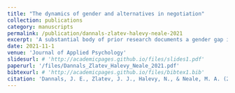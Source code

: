 ```yaml
---
title: "The dynamics of gender and alternatives in negotiation"
collection: publications
category: manuscripts
permalink: /publication/dannals-zlatev-halevy-neale-2021
excerpt: 'A substantial body of prior research documents a gender gap in negotiation performance. Competing accounts suggest that the gap is due either to women’s stereotype-congruent behavior in negotiations or to backlash enacted toward women for stereotype-incongruent behavior. In this article, we use a novel data set of over 2,500 individual negotiators to examine how negotiation performance varies as a function of gender and the strength of one’s alternative to a negotiated agreement. We find that the gender gap in negotiation outcomes exists only when female negotiators have a strong outside option. Furthermore, our large data set allows us to examine an understudied performance outcome, rate of impasse. We find that negotiations in which at least one negotiator is a woman with a strong alternative disproportionately end in impasse, a performance outcome that leaves considerable potential value unallocated. In addition, we find that these gender differences in negotiation performance are not due to gender differences in aspirations, reservation values, or first offers. Overall, these findings are consistent with a backlash account, whereby counterparts are less likely to come to an agreement and therefore reach a potentially worse outcome when one party is a female negotiator empowered by a strong alternative.'
date: 2021-11-1
venue: 'Journal of Applied Psychology'
slidesurl: # 'http://academicpages.github.io/files/slides1.pdf'
paperurl: '/files/Dannals_Zlatev_Halevy_Neale_2021.pdf'
bibtexurl: # 'http://academicpages.github.io/files/bibtex1.bib'
citation: 'Dannals, J. E., Zlatev, J. J., Halevy, N., & Neale, M. A. (2021). &quot;The dynamics of gender and alternatives in negotiation.&quot; <i>Journal of Applied Psychology</i>, <i>106(11)</i>, 1655–1672.'
---
```

